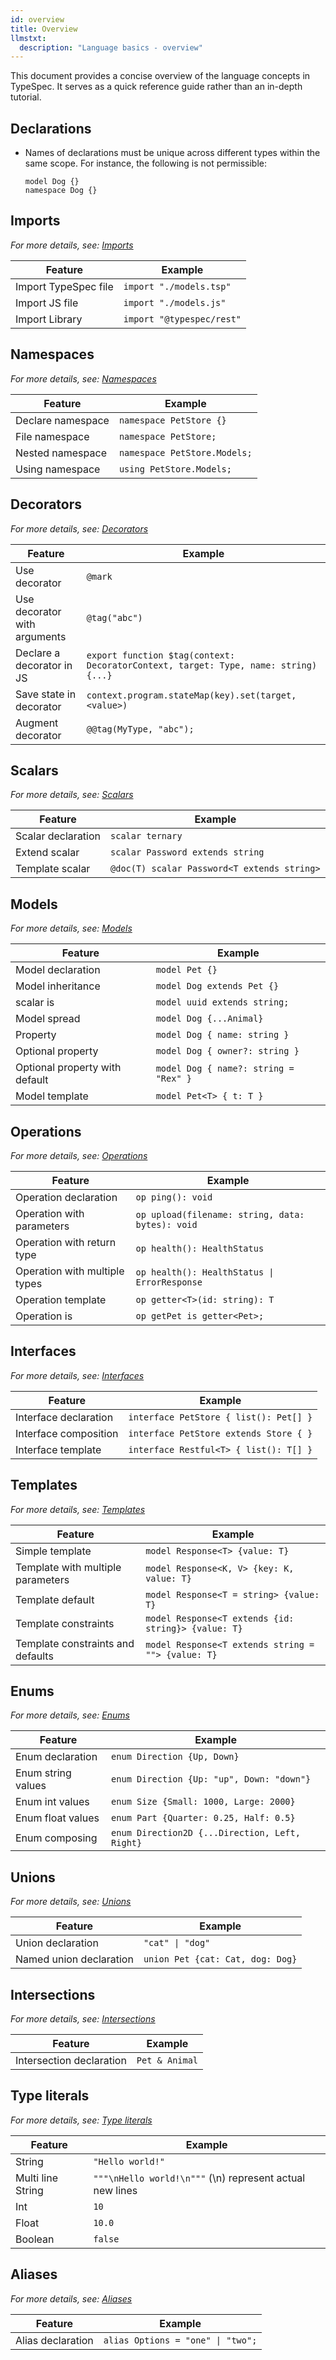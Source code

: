 ```yaml
---
id: overview
title: Overview
llmstxt:
  description: "Language basics - overview"
---
```


This document provides a concise overview of the language concepts in TypeSpec. It serves as a quick reference guide rather than an in-depth tutorial.

## Declarations

- Names of declarations must be unique across different types within the same scope. For instance, the following is not permissible:
  <!-- prettier-ignore -->
  ```typespec
  model Dog {}
  namespace Dog {}
  ```

## Imports

_For more details, see: [Imports](./imports.md)_

| Feature              | Example                   |
| -------------------- | ------------------------- |
| Import TypeSpec file | `import "./models.tsp"`   |
| Import JS file       | `import "./models.js"`    |
| Import Library       | `import "@typespec/rest"` |

## Namespaces

_For more details, see: [Namespaces](./namespaces.md)_

| Feature           | Example                      |
| ----------------- | ---------------------------- |
| Declare namespace | `namespace PetStore {}`      |
| File namespace    | `namespace PetStore;`        |
| Nested namespace  | `namespace PetStore.Models;` |
| Using namespace   | `using PetStore.Models;`     |

## Decorators

_For more details, see: [Decorators](./decorators.md)_

| Feature                      | Example                                                                             |
| ---------------------------- | ----------------------------------------------------------------------------------- |
| Use decorator                | `@mark`                                                                             |
| Use decorator with arguments | `@tag("abc")`                                                                       |
| Declare a decorator in JS    | `export function $tag(context: DecoratorContext, target: Type, name: string) {...}` |
| Save state in decorator      | `context.program.stateMap(key).set(target, <value>)`                                |
| Augment decorator            | `@@tag(MyType, "abc");`                                                             |

## Scalars

_For more details, see: [Scalars](./scalars.md)_

| Feature            | Example                                     |
| ------------------ | ------------------------------------------- |
| Scalar declaration | `scalar ternary`                            |
| Extend scalar      | `scalar Password extends string`            |
| Template scalar    | `@doc(T) scalar Password<T extends string>` |

## Models

_For more details, see: [Models](./models.md)_

| Feature                        | Example                               |
| ------------------------------ | ------------------------------------- |
| Model declaration              | `model Pet {}`                        |
| Model inheritance              | `model Dog extends Pet {}`            |
| scalar is                      | `model uuid extends string;`          |
| Model spread                   | `model Dog {...Animal}`               |
| Property                       | `model Dog { name: string }`          |
| Optional property              | `model Dog { owner?: string }`        |
| Optional property with default | `model Dog { name?: string = "Rex" }` |
| Model template                 | `model Pet<T> { t: T }`               |

## Operations

_For more details, see: [Operations](./operations.md)_

| Feature                       | Example                                          |
| ----------------------------- | ------------------------------------------------ |
| Operation declaration         | `op ping(): void`                                |
| Operation with parameters     | `op upload(filename: string, data: bytes): void` |
| Operation with return type    | `op health(): HealthStatus`                      |
| Operation with multiple types | `op health(): HealthStatus \| ErrorResponse`     |
| Operation template            | `op getter<T>(id: string): T`                    |
| Operation is                  | `op getPet is getter<Pet>;`                      |

## Interfaces

_For more details, see: [Interfaces](./interfaces.md)_

| Feature               | Example                                |
| --------------------- | -------------------------------------- |
| Interface declaration | `interface PetStore { list(): Pet[] }` |
| Interface composition | `interface PetStore extends Store { }` |
| Interface template    | `interface Restful<T> { list(): T[] }` |

## Templates

_For more details, see: [Templates](./templates.md)_

| Feature                           | Example                                             |
| --------------------------------- | --------------------------------------------------- |
| Simple template                   | `model Response<T> {value: T}`                      |
| Template with multiple parameters | `model Response<K, V> {key: K, value: T}`           |
| Template default                  | `model Response<T = string> {value: T}`             |
| Template constraints              | `model Response<T extends {id: string}> {value: T}` |
| Template constraints and defaults | `model Response<T extends string = ""> {value: T}`  |

## Enums

_For more details, see: [Enums](./enums.md)_

| Feature            | Example                                        |
| ------------------ | ---------------------------------------------- |
| Enum declaration   | `enum Direction {Up, Down}`                    |
| Enum string values | `enum Direction {Up: "up", Down: "down"}`      |
| Enum int values    | `enum Size {Small: 1000, Large: 2000}`         |
| Enum float values  | `enum Part {Quarter: 0.25, Half: 0.5}`         |
| Enum composing     | `enum Direction2D {...Direction, Left, Right}` |

## Unions

_For more details, see: [Unions](./unions.md)_

| Feature                 | Example                          |
| ----------------------- | -------------------------------- |
| Union declaration       | `"cat" \| "dog"`                 |
| Named union declaration | `union Pet {cat: Cat, dog: Dog}` |

## Intersections

_For more details, see: [Intersections](./intersections.md)_

| Feature                  | Example        |
| ------------------------ | -------------- |
| Intersection declaration | `Pet & Animal` |

## Type literals

_For more details, see: [Type literals](./type-literals.md)_

| Feature           | Example                                                  |
| ----------------- | -------------------------------------------------------- |
| String            | `"Hello world!"`                                         |
| Multi line String | `"""\nHello world!\n"""` (\n) represent actual new lines |
| Int               | `10`                                                     |
| Float             | `10.0`                                                   |
| Boolean           | `false`                                                  |

## Aliases

_For more details, see: [Aliases](./alias.md)_

| Feature           | Example                           |
| ----------------- | --------------------------------- |
| Alias declaration | `alias Options = "one" \| "two";` |
